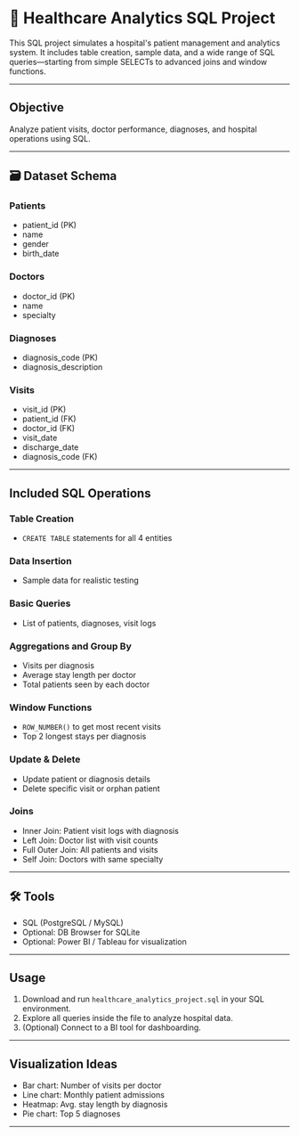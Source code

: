 # 🏥 Healthcare Analytics SQL Project

This SQL project simulates a hospital's patient management and analytics system. It includes table creation, sample data, and a wide range of SQL queries—starting from simple SELECTs to advanced joins and window functions.

---

##  Objective

Analyze patient visits, doctor performance, diagnoses, and hospital operations using SQL.

---

## 🗃 Dataset Schema

### Patients
- patient_id (PK)
- name
- gender
- birth_date

### Doctors
- doctor_id (PK)
- name
- specialty

### Diagnoses
- diagnosis_code (PK)
- diagnosis_description

### Visits
- visit_id (PK)
- patient_id (FK)
- doctor_id (FK)
- visit_date
- discharge_date
- diagnosis_code (FK)

---

##  Included SQL Operations

###  Table Creation
- `CREATE TABLE` statements for all 4 entities

###  Data Insertion
- Sample data for realistic testing

###  Basic Queries
- List of patients, diagnoses, visit logs

###  Aggregations and Group By
- Visits per diagnosis
- Average stay length per doctor
- Total patients seen by each doctor

###  Window Functions
- `ROW_NUMBER()` to get most recent visits
- Top 2 longest stays per diagnosis

###  Update & Delete
- Update patient or diagnosis details
- Delete specific visit or orphan patient

###  Joins
- Inner Join: Patient visit logs with diagnosis
- Left Join: Doctor list with visit counts
- Full Outer Join: All patients and visits
- Self Join: Doctors with same specialty

---

## 🛠️ Tools

- SQL (PostgreSQL / MySQL)
- Optional: DB Browser for SQLite
- Optional: Power BI / Tableau for visualization

---

##  Usage

1. Download and run `healthcare_analytics_project.sql` in your SQL environment.
2. Explore all queries inside the file to analyze hospital data.
3. (Optional) Connect to a BI tool for dashboarding.

---

##  Visualization Ideas

- Bar chart: Number of visits per doctor
- Line chart: Monthly patient admissions
- Heatmap: Avg. stay length by diagnosis
- Pie chart: Top 5 diagnoses

---

